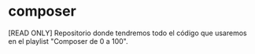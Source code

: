 # composer
[READ ONLY] Repositorio donde tendremos todo el código que usaremos en el playlist "Composer de 0 a 100".
